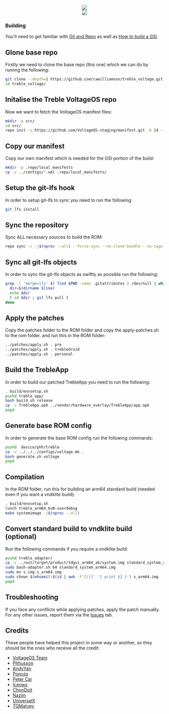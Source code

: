 <p align="center">
  <img src="https://avatars.githubusercontent.com/u/81792437?s=200&v=4"><br>
  <img src="https://github.com/cawilliamson/treble_voltage/actions/workflows/build-gsi.yml/badge.svg">
</p>

### Building
You'll need to get familiar with [Git and Repo](https://source.android.com/source/using-repo.html) as well as [How to build a GSI](https://github.com/phhusson/treble_experimentations/wiki/How-to-build-a-GSI%3F).

## Glone base repo
Firstly we need to clone the base repo (this one) which we can do by runnng the following:

```bash
git clone --depth=1 https://github.com/cawilliamson/treble_voltage.git
cd treble_voltage/
```

## Initalise the Treble VoltageOS repo
Now we want to fetch the VoltageOS manifest files:
```bash
mkdir -p src/
cd src/
repo init -u https://github.com/VoltageOS-staging/manifest.git -b 14 --depth=1 --git-lfs
```

## Copy our manifest
Copy our own manifest which is needed for the GSI portion of the build:
```bash
mkdir -p .repo/local_manifests
cp -v ../configs/*.xml .repo/local_manifests/
```

## Setup the git-lfs hook
In order to setup git-lfs to sync you need to run the following:
```bash
git lfs install
```

## Sync the repository
Sync ALL necessary sources to build the ROM:
```bash
repo sync -c -j$(nproc --all) --force-sync --no-clone-bundle --no-tags
```

## Sync all git-lfs objects
In order to sync the git-lfs objects as swiftly as possible run the following:
```bash
grep -l 'merge=lfs' $( find $PWD -name .gitattributes ) /dev/null | while IFS= read -r line; do
  dir=$(dirname $line)
  echo $dir
  ( cd $dir ; git lfs pull )
done
```

## Apply the patches
Copy the patches folder to the ROM folder and copy the apply-patches.sh to the rom folder. and run this in the ROM folder:
```bash
../patches/apply.sh . pre
../patches/apply.sh . trebledroid
../patches/apply.sh . personal
```

## Build the TrebleApp
In order to build our patched TrebleApp you need to run the following:
```bash
. build/envsetup.sh
pushd treble_app/
bash build.sh release
cp -v TrebleApp.apk ../vendor/hardware_overlay/TrebleApp/app.apk
popd
```

## Generate base ROM config
In order to generate the base ROM config run the following commands:
```bash
pushd  device/phh/treble
cp -v ../../../configs/voltage.mk .
bash generate.sh voltage
popd
```

## Compilation
In the ROM folder, run this for building an arm64 standard build (needed even if you want a vndklite build):
```bash
. build/envsetup.sh
lunch treble_arm64_bvN-userdebug
make systemimage -j$(nproc --all)
```

## Convert standard build to vndklite build (optional)
Run the following commands if you require a vndklite build:
```bash
pushd treble_adapter/
cp -v ../out/target/product/tdgsi_arm64_ab/system.img standard_system_arm64.img
sudo bash-adapter.sh 64 standard_system_arm64.img
sudo mv s.img s_arm64.img
sudo chown $(whoami):$(id | awk -F'[()]' '{ print $2 }') s_arm64.img
popd
```

## Troubleshooting
If you face any conflicts while applying patches, apply the patch manually.
For any other issues, report them via the [Issues](https://github.com/cawilliamson/treble_voltage/issues) tab.

## Credits
These people have helped this project in some way or another, so they should be the ones who receive all the credit:
- [VoltageOS Team](https://github.com/VoltageOS)
- [Phhusson](https://github.com/phhusson)
- [AndyYan](https://github.com/AndyCGYan)
- [Ponces](https://github.com/ponces)
- [Peter Cai](https://github.com/PeterCxy)
- [Iceows](https://github.com/Iceows)
- [ChonDoit](https://github.com/ChonDoit)
- [Nazim](https://github.com/naz664)
- [UniversalX](https://github.com/orgs/UniversalX-devs/)
- [TQMatvey](https://github.com/TQMatvey)
